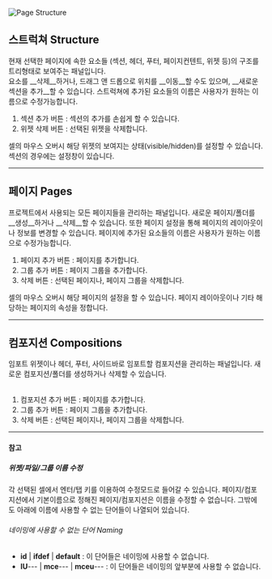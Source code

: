 ![Page Structure](/../img/page-structure.png)<br />

## 스트럭쳐 Structure
현재 선택한 페이지에 속한 요소들 (섹션, 헤더, 푸터, 페이지컨텐트, 위젯 등)의 구조를 트리형태로 보여주는 패널입니다. <br/>
요소를 __삭제__하거나, 드래그 앤 드롭으로 위치를 __이동__할 수도 있으며, __새로운 섹션을 추가__할 수 있습니다. 스트럭쳐에 추가된 요소들의 이름은 사용자가 원하는 이름으로 수정가능합니다.<br />

<!-- [상단 버튼 삽입] -->
1. 섹션 추가 버튼 : 섹션의 추가를 손쉽게 할 수 있습니다.
2. 위젯 삭제 버튼 : 선택된 위젯을 삭제합니다.

<!--[셀그림삽입]-->
셀의 마우스 오버시 해당 위젯의 보여지는 상태(visible/hidden)를 설정할 수 있습니다.
섹션의 경우에는 설정창이 있습니다.


***

## 페이지 Pages
프로젝트에서 사용되는 모든 페이지들을 관리하는 패널입니다. 새로운 페이지/폴더를 __생성__하거나 __삭제__할 수 있습니다. 또한 페이지 설정을 통해 페이지의 레이아웃이나 정보를 변경할 수 있습니다. 페이지에 추가된 요소들의 이름은 사용자가 원하는 이름으로 수정가능합니다.<br />

<!-- [상단 버튼 삽입] -->
1. 페이지 추가 버튼 : 페이지를 추가합니다.
2. 그룹 추가 버튼 : 페이지 그룹을 추가합니다.
2. 삭제 버튼 : 선택된 페이지나, 페이지 그룹을 삭제합니다.

<!--[셀그림삽입]-->
셀의 마우스 오버시 해당 페이지의 설정을 할 수 있습니다.
페이지 레이아웃이나 기타 해당하는 페이지의 속성을 정합니다.


***

## 컴포지션 Compositions
임포트 위젯이나 헤더, 푸터, 사이드바로 임포트할 컴포지션을 관리하는 패널입니다. 새로운 컴포지션/폴더를 생성하거나 삭제할 수 있습니다.<br /><br />

<!-- [상단 버튼 삽입] -->
1. 컴포지션 추가 버튼 : 페이지를 추가합니다.
2. 그룹 추가 버튼 : 페이지 그룹을 추가합니다.
2. 삭제 버튼 : 선택된 페이지나, 페이지 그룹을 삭제합니다.


***

#### 참고
##### 위젯/파일/그룹 이름 수정
각 선택된 셀에서 엔터/탭 키를 이용하여 수정모드로 들어갈 수 있습니다.
페이지/컴포지션에서 기본이름으로 정해진 페이지/컴포지션은 이름을 수정할 수 없습니다.
그밖에도 아래에 이름에 사용할 수 없는 단어들이 나열되어 있습니다.

###### 네이밍에 사용할 수 없는 단어 Naming

- __id__ | __ifdef__ | __default__ : 이 단어들은 네이밍에 사용할 수 없습니다.
- __IU__--- | __mce__--- | __mceu__--- : 이 단어들은 네이밍의 앞부분에 사용할 수 없습니다.<br /><br />



